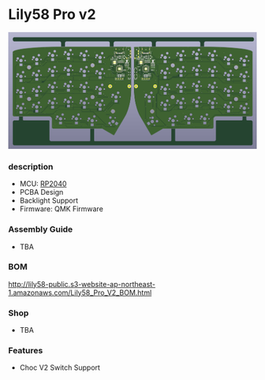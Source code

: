 # Lily58 Pro v2
![Lily58 Pro v2 PCB](./img/lily58_pro_v2_pcb.png)

### description
- MCU: [RP2040](https://www.raspberrypi.com/documentation/microcontrollers/rp2040.html)
- PCBA Design
- Backlight Support
- Firmware: QMK Firmware

### Assembly Guide
- TBA

### BOM
http://lily58-public.s3-website-ap-northeast-1.amazonaws.com/Lily58_Pro_V2_BOM.html

### Shop
- TBA

### Features
- Choc V2 Switch Support